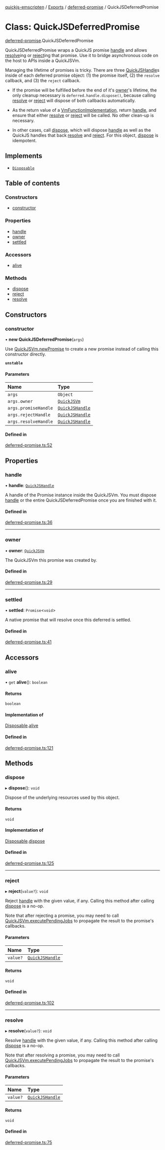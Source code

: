 [quickjs-emscripten](../README.md) / [Exports](../modules.md) / [deferred-promise](../modules/deferred_promise.md) / QuickJSDeferredPromise

# Class: QuickJSDeferredPromise

[deferred-promise](../modules/deferred_promise.md).QuickJSDeferredPromise

QuickJSDeferredPromise wraps a QuickJS promise [handle](deferred_promise.QuickJSDeferredPromise.md#handle) and allows
[resolve](deferred_promise.QuickJSDeferredPromise.md#resolve)ing or [reject](deferred_promise.QuickJSDeferredPromise.md#reject)ing that promise. Use it to bridge asynchronous
code on the host to APIs inside a QuickJSVm.

Managing the lifetime of promises is tricky. There are three
[QuickJSHandle](../modules/vm.md#quickjshandle)s inside of each deferred promise object: (1) the promise
itself, (2) the `resolve` callback, and (3) the `reject` callback.

- If the promise will be fulfilled before the end of it's [owner](deferred_promise.QuickJSDeferredPromise.md#owner)'s lifetime,
  the only cleanup necessary is `deferred.handle.dispose()`, because
  calling [resolve](deferred_promise.QuickJSDeferredPromise.md#resolve) or [reject](deferred_promise.QuickJSDeferredPromise.md#reject) will dispose of both callbacks automatically.

- As the return value of a [VmFunctionImplementation](../modules/vm_interface.md#vmfunctionimplementation), return [handle](deferred_promise.QuickJSDeferredPromise.md#handle),
  and ensure that either [resolve](deferred_promise.QuickJSDeferredPromise.md#resolve) or [reject](deferred_promise.QuickJSDeferredPromise.md#reject) will be called. No other
  clean-up is necessary.

- In other cases, call [dispose](deferred_promise.QuickJSDeferredPromise.md#dispose), which will dispose [handle](deferred_promise.QuickJSDeferredPromise.md#handle) as well as the
  QuickJS handles that back [resolve](deferred_promise.QuickJSDeferredPromise.md#resolve) and [reject](deferred_promise.QuickJSDeferredPromise.md#reject). For this object,
  [dispose](deferred_promise.QuickJSDeferredPromise.md#dispose) is idempotent.

## Implements

- [`Disposable`](../interfaces/lifetime.Disposable.md)

## Table of contents

### Constructors

- [constructor](deferred_promise.QuickJSDeferredPromise.md#constructor)

### Properties

- [handle](deferred_promise.QuickJSDeferredPromise.md#handle)
- [owner](deferred_promise.QuickJSDeferredPromise.md#owner)
- [settled](deferred_promise.QuickJSDeferredPromise.md#settled)

### Accessors

- [alive](deferred_promise.QuickJSDeferredPromise.md#alive)

### Methods

- [dispose](deferred_promise.QuickJSDeferredPromise.md#dispose)
- [reject](deferred_promise.QuickJSDeferredPromise.md#reject)
- [resolve](deferred_promise.QuickJSDeferredPromise.md#resolve)

## Constructors

### constructor

• **new QuickJSDeferredPromise**(`args`)

Use [QuickJSVm.newPromise](vm.QuickJSVm.md#newpromise) to create a new promise instead of calling
this constructor directly.

**`unstable`**

#### Parameters

| Name | Type |
| :------ | :------ |
| `args` | `Object` |
| `args.owner` | [`QuickJSVm`](vm.QuickJSVm.md) |
| `args.promiseHandle` | [`QuickJSHandle`](../modules/vm.md#quickjshandle) |
| `args.rejectHandle` | [`QuickJSHandle`](../modules/vm.md#quickjshandle) |
| `args.resolveHandle` | [`QuickJSHandle`](../modules/vm.md#quickjshandle) |

#### Defined in

[deferred-promise.ts:52](https://github.com/justjake/quickjs-emscripten/blob/master/ts/deferred-promise.ts#L52)

## Properties

### handle

• **handle**: [`QuickJSHandle`](../modules/vm.md#quickjshandle)

A handle of the Promise instance inside the QuickJSVm.
You must dispose [handle](deferred_promise.QuickJSDeferredPromise.md#handle) or the entire QuickJSDeferredPromise once you
are finished with it.

#### Defined in

[deferred-promise.ts:36](https://github.com/justjake/quickjs-emscripten/blob/master/ts/deferred-promise.ts#L36)

___

### owner

• **owner**: [`QuickJSVm`](vm.QuickJSVm.md)

The QuickJSVm this promise was created by.

#### Defined in

[deferred-promise.ts:29](https://github.com/justjake/quickjs-emscripten/blob/master/ts/deferred-promise.ts#L29)

___

### settled

• **settled**: `Promise`<`void`\>

A native promise that will resolve once this deferred is settled.

#### Defined in

[deferred-promise.ts:41](https://github.com/justjake/quickjs-emscripten/blob/master/ts/deferred-promise.ts#L41)

## Accessors

### alive

• `get` **alive**(): `boolean`

#### Returns

`boolean`

#### Implementation of

[Disposable](../interfaces/lifetime.Disposable.md).[alive](../interfaces/lifetime.Disposable.md#alive)

#### Defined in

[deferred-promise.ts:121](https://github.com/justjake/quickjs-emscripten/blob/master/ts/deferred-promise.ts#L121)

## Methods

### dispose

▸ **dispose**(): `void`

Dispose of the underlying resources used by this object.

#### Returns

`void`

#### Implementation of

[Disposable](../interfaces/lifetime.Disposable.md).[dispose](../interfaces/lifetime.Disposable.md#dispose)

#### Defined in

[deferred-promise.ts:125](https://github.com/justjake/quickjs-emscripten/blob/master/ts/deferred-promise.ts#L125)

___

### reject

▸ **reject**(`value?`): `void`

Reject [handle](deferred_promise.QuickJSDeferredPromise.md#handle) with the given value, if any.
Calling this method after calling [dispose](deferred_promise.QuickJSDeferredPromise.md#dispose) is a no-op.

Note that after rejecting a promise, you may need to call
[QuickJSVm.executePendingJobs](vm.QuickJSVm.md#executependingjobs) to propagate the result to the promise's
callbacks.

#### Parameters

| Name | Type |
| :------ | :------ |
| `value?` | [`QuickJSHandle`](../modules/vm.md#quickjshandle) |

#### Returns

`void`

#### Defined in

[deferred-promise.ts:102](https://github.com/justjake/quickjs-emscripten/blob/master/ts/deferred-promise.ts#L102)

___

### resolve

▸ **resolve**(`value?`): `void`

Resolve [handle](deferred_promise.QuickJSDeferredPromise.md#handle) with the given value, if any.
Calling this method after calling [dispose](deferred_promise.QuickJSDeferredPromise.md#dispose) is a no-op.

Note that after resolving a promise, you may need to call
[QuickJSVm.executePendingJobs](vm.QuickJSVm.md#executependingjobs) to propagate the result to the promise's
callbacks.

#### Parameters

| Name | Type |
| :------ | :------ |
| `value?` | [`QuickJSHandle`](../modules/vm.md#quickjshandle) |

#### Returns

`void`

#### Defined in

[deferred-promise.ts:75](https://github.com/justjake/quickjs-emscripten/blob/master/ts/deferred-promise.ts#L75)
